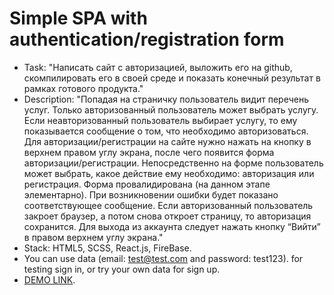 # Simple SPA with authentication/registration form
  - Task: "Написать сайт с авторизацией, выложить его на github, скомпилировать его в своей среде и показать конечный результат в рамках готового продукта."
  - Description: "Попадая на страничку пользователь видит перечень услуг. Только авторизованный пользователь может выбрать услугу. Если неавторизованный пользователь выбирает услугу, то ему показывается сообщение о том, что необходимо авторизоваться. Для авторизации/регистрации на сайте нужно нажать на кнопку в верхнем правом углу экрана, после чего появится форма авторизации/регистрации. Непосредственно на форме пользователь может выбрать, какое действие ему необходимо: авторизация или регистрация. Форма провалидирована (на данном этапе элементарно). При возникновении ошибки будет показано соответствующее сообщение. Если авторизованный пользователь закроет браузер, а потом снова откроет страницу, то авторизация сохранится. Для выхода из аккаунта следует нажать кнопку “Вийти” в правом верхнем углу экрана."
  - Stack: HTML5, SCSS, React.js, FireBase.
  - You can use data (email: test@test.com and password: test123). for testing sign in, or try your own data for sign up.
  - [DEMO LINK](https://dmitry-puhliakov.github.io/gioc-auth).
  
